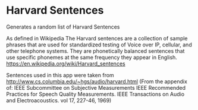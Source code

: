 # Harvard Sentences
Generates a random list of Harvard Sentences

As defined in Wikipedia
The Harvard sentences are a collection of sample phrases that are used for standardized testing of Voice over IP, cellular, and other telephone systems. They are phonetically balanced sentences that use specific phonemes at the same frequency they appear in English.
https://en.wikipedia.org/wiki/Harvard_sentences


Sentences used in this app were taken from
http://www.cs.columbia.edu/~hgs/audio/harvard.html (From the appendix of: IEEE Subcommittee on Subjective Measurements IEEE Recommended Practices for Speech Quality Measurements. IEEE Transactions on Audio and Electroacoustics. vol 17, 227-46, 1969)

